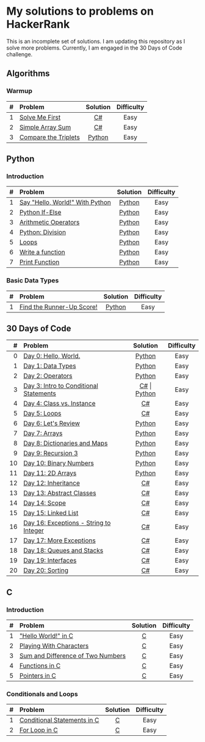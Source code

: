 # My solutions to problems on HackerRank

This is an incomplete set of solutions. I am updating this repository as I solve more problems. Currently, I am engaged in the 30 Days of Code challenge.

## Algorithms

### Warmup

| # | Problem | Solution | Difficulty |
|----:|:------------------------------------------------------------ |:---------------------------------:|:---------:|
| 1 | [Solve Me First](https://www.hackerrank.com/challenges/solve-me-first/problem) | [C#](./Algorithms/CSharp/Warmup/SolveMeFirst/Program.cs) | Easy |
| 2 | [Simple Array Sum](https://www.hackerrank.com/challenges/simple-array-sum/problem) | [C#](./Algorithms/CSharp/Warmup/SimpleArraySum/Program.cs) | Easy |
| 3 | [Compare the Triplets](https://www.hackerrank.com/challenges/compare-the-triplets/problem) | [Python](./Algorithms/Python/Warmup/CompareTheTriplets.py) | Easy |

## Python

### Introduction

| # | Problem | Solution | Difficulty |
|----:|:------------------------------------------------------------ |:---------------------------------:|:---------:|
| 1 | [Say "Hello, World!" With Python](https://www.hackerrank.com/challenges/py-hello-world/problem) | [Python](./Python/Introduction/SayHelloWorldWithPython.py) | Easy |
| 2 | [Python If-Else](https://www.hackerrank.com/challenges/py-if-else/problem) | [Python](./Python/Introduction/PythonIfElse.py) | Easy |
| 3 | [Arithmetic Operators](https://www.hackerrank.com/challenges/python-arithmetic-operators/problem) | [Python](./Python/Introduction/ArithmeticOperators.py) | Easy |
| 4 | [Python: Division](https://www.hackerrank.com/challenges/python-division/problem) | [Python](./Python/Introduction/PythonDivision.py) | Easy |
| 5 | [Loops](https://www.hackerrank.com/challenges/python-loops/problem) | [Python](./Python/Introduction/Loops.py) | Easy |
| 6 | [Write a function](https://www.hackerrank.com/challenges/write-a-function/problem) | [Python](./Python/Introduction/WriteAFunction.py) | Easy |
| 7 | [Print Function](https://www.hackerrank.com/challenges/python-print/problem) | [Python](./Python/Introduction/PrintFunction.py) | Easy |

### Basic Data Types

| # | Problem | Solution | Difficulty |
|----:|:------------------------------------------------------------ |:---------------------------------:|:---------:|
| 1 | [Find the Runner-Up Score!](https://www.hackerrank.com/challenges/find-second-maximum-number-in-a-list/problem) | [Python](./Python/BasicDataTypes/FindTheRunnerUpScore.py) | Easy |

## 30 Days of Code

| # | Problem | Solution | Difficulty |
|----:|:------------------------------------------------------------ |:---------------------------------:|:---------:|
| 0 | [Day 0: Hello, World.](https://www.hackerrank.com/challenges/30-hello-world/problem) | [Python](./30DaysOfCode/Python/Day0HelloWorld.py) | Easy |
| 1 | [Day 1: Data Types](https://www.hackerrank.com/challenges/30-data-types/problem) | [Python](./30DaysOfCode/Python/Day1DataTypes.py) | Easy |
| 2 | [Day 2: Operators](https://www.hackerrank.com/challenges/30-operators/problem) | [Python](./30DaysOfCode/Python/Day2Operators.py) | Easy |
| 3 | [Day 3: Intro to Conditional Statements](https://www.hackerrank.com/challenges/30-conditional-statements/problem) | [C#](./30DaysOfCode/CSharp/Day3IntroToConditionalStatements/Program.cs) \| [Python](./30DaysOfCode/Python/Day3IntroToConditionalStatements.py) | Easy |
| 4 | [Day 4: Class vs. Instance](https://www.hackerrank.com/challenges/30-class-vs-instance/problem) | [C#](./30DaysOfCode/CSharp/Day4ClassVsInstance/Program.cs) | Easy |
| 5 | [Day 5: Loops](https://www.hackerrank.com/challenges/30-loops/problem) | [C#](./30DaysOfCode/CSharp/Day5Loops/Program.cs) | Easy |
| 6 | [Day 6: Let's Review](https://www.hackerrank.com/challenges/30-review-loop/problem) | [Python](./30DaysOfCode/Python/Day6LetsReview.py) | Easy |
| 7 | [Day 7: Arrays](https://www.hackerrank.com/challenges/30-arrays/problem) | [Python](./30DaysOfCode/Python/Day7Arrays.py) | Easy |
| 8 | [Day 8: Dictionaries and Maps](https://www.hackerrank.com/challenges/30-dictionaries-and-maps/problem) | [Python](./30DaysOfCode/Python/Day8DictionariesAndMaps.py) | Easy |
| 9 | [Day 9: Recursion 3](https://www.hackerrank.com/challenges/30-recursion/problem) | [Python](./30DaysOfCode/Python/Day9Recursion3.py) | Easy |
| 10 | [Day 10: Binary Numbers](https://www.hackerrank.com/challenges/30-binary-numbers/problem) | [Python](./30DaysOfCode/Python/Day10BinaryNumbers.py) | Easy |
| 11 | [Day 11: 2D Arrays](https://www.hackerrank.com/challenges/30-2d-arrays/problem) | [Python](./30DaysOfCode/Python/Day112DArrays.py) | Easy |
| 12 | [Day 12: Inheritance](https://www.hackerrank.com/challenges/30-inheritance/problem) | [C#](./30DaysOfCode/CSharp/Day12Inheritance/Program.cs) | Easy |
| 13 | [Day 13: Abstract Classes](https://www.hackerrank.com/challenges/30-abstract-classes/problem) | [C#](./30DaysOfCode/CSharp/Day13AbstractClasses/Program.cs) | Easy |
| 14 | [Day 14: Scope](https://www.hackerrank.com/challenges/30-scope/problem) | [C#](./30DaysOfCode/CSharp/Day14Scope/Program.cs) | Easy |
| 15 | [Day 15: Linked List](https://www.hackerrank.com/challenges/30-linked-list/problem) | [C#](./30DaysOfCode/CSharp/Day15LinkedList/Program.cs) | Easy |
| 16 | [Day 16: Exceptions - String to Integer](https://www.hackerrank.com/challenges/30-exceptions-string-to-integer/problem) | [C#](./30DaysOfCode/CSharp/Day16ExceptionsStringToInteger/Program.cs) | Easy |
| 17 | [Day 17: More Exceptions](https://www.hackerrank.com/challenges/30-more-exceptions/problem) | [C#](./30DaysOfCode/CSharp/Day17MoreExceptions/Program.cs) | Easy |
| 18 | [Day 18: Queues and Stacks](https://www.hackerrank.com/challenges/30-queues-stacks/problem) | [C#](./30DaysOfCode/CSharp/Day18QueuesAndStacks/Program.cs) | Easy |
| 19 | [Day 19: Interfaces](https://www.hackerrank.com/challenges/30-interfaces/problem) | [C#](./30DaysOfCode/CSharp/Day19Interfaces/Program.cs) | Easy |
| 20 | [Day 20: Sorting](https://www.hackerrank.com/challenges/30-sorting/problem) | [C#](./30DaysOfCode/CSharp/Day20Sorting/Program.cs) | Easy |

## C

### Introduction

| # | Problem | Solution | Difficulty |
|----:|:------------------------------------------------------------ |:---------------------------------:|:---------:|
| 1 | ["Hello World!" in C](https://www.hackerrank.com/challenges/hello-world-c/problem) | [C](./C/Introduction/HelloWorldInC.c) | Easy |
| 2 | [Playing With Characters](https://www.hackerrank.com/challenges/playing-with-characters/problem) | [C](./C/Introduction/PlayingWithCharacters.c) | Easy |
| 3 | [Sum and Difference of Two Numbers](https://www.hackerrank.com/challenges/sum-numbers-c/problem) | [C](./C/Introduction/SumAndDifferenceOfTwoNumbers.c) | Easy |
| 4 | [Functions in C](https://www.hackerrank.com/challenges/functions-in-c/problem) | [C](./C/Introduction/FunctionsInC.c) | Easy |
| 5 | [Pointers in C](https://www.hackerrank.com/challenges/pointer-in-c/problem) | [C](./C/Introduction/PointersInC.c) | Easy |

### Conditionals and Loops

| # | Problem | Solution | Difficulty |
|----:|:------------------------------------------------------------ |:---------------------------------:|:---------:|
| 1 | [Conditional Statements in C](https://www.hackerrank.com/challenges/conditional-statements-in-c/problem) | [C](./C/ConditionalsAndLoops/ConditionalStatementsInC.c) | Easy |
| 2 | [For Loop in C](https://www.hackerrank.com/challenges/for-loop-in-c/problem) | [C](./C/ConditionalsAndLoops/ForLoopInC.c) | Easy |
